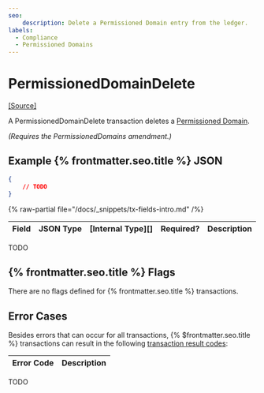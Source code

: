 ```yaml
---
seo:
    description: Delete a Permissioned Domain entry from the ledger.
labels:
  - Compliance
  - Permissioned Domains
---
```

# PermissionedDomainDelete
[[Source]](TODO "Source")

A PermissionedDomainDelete transaction deletes a [Permissioned Domain](./index.md).

_(Requires the PermissionedDomains amendment.)_

## Example {% frontmatter.seo.title %} JSON

```json
{
    // TODO
}
```

<!-- TODO: {% tx-example txid="TODO" /%} -->

{% raw-partial file="/docs/_snippets/tx-fields-intro.md" /%}

| Field                 | JSON Type         | [Internal Type][] | Required? | Description |
|:----------------------|:------------------|:------------------|:----------|:------------|
TODO

## {% frontmatter.seo.title %} Flags

There are no flags defined for {% frontmatter.seo.title %} transactions.

## Error Cases

Besides errors that can occur for all transactions, {% $frontmatter.seo.title %} transactions can result in the following [transaction result codes](https://xrpl.org/docs/references/protocol/transactions/transaction-results):

| Error Code          | Description                                  |
|:--------------------|:---------------------------------------------|
TODO
